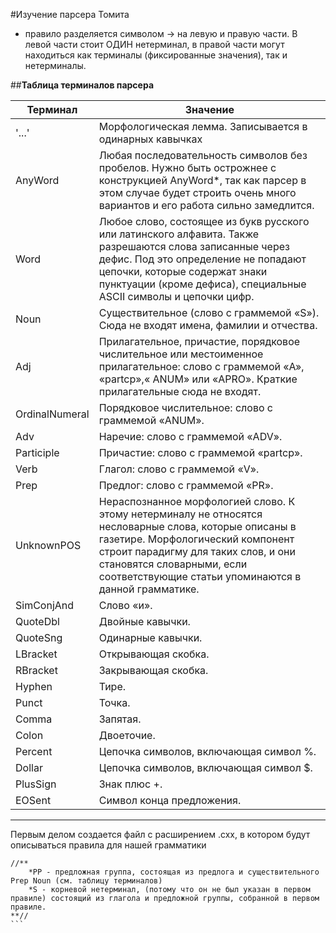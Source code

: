 #Изучение парсера Томита

* правило разделяется символом -> на левую и правую части. В левой части стоит ОДИН нетерминал, в правой части могут находиться как терминалы (фиксированные значения), так и нетерминалы.

##**Таблица терминалов парсера**

| Терминал   | Значение |
| ---------- | ---------- |
| '...'	| Морфологическая лемма. Записывается в одинарных кавычках |
| AnyWord	| Любая последовательность символов без пробелов. Нужно быть острожнее с конструкцией AnyWord*, так как парсер в этом случае будет строить очень много вариантов и его работа сильно замедлится. |
| Word	| Любое слово, состоящее из букв русского или латинского алфавита. Также разрешаются слова записанные через дефис. Под это определение не попадают цепочки, которые содержат знаки пунктуации (кроме дефиса), специальные ASCII символы и цепочки цифр. |
| Noun	| Существительное (слово с граммемой «S»). Сюда не входят имена, фамилии и отчества. |
| Adj	| Прилагательное, причастие, порядковое числительное или местоименное прилагательное: слово с граммемой «A», «partcp»,« ANUM» или «APRO». Краткие прилагательные сюда не входят. |
| OrdinalNumeral	| Порядковое числительное: слово с граммемой «ANUM». |
| Adv	| Наречие: слово с граммемой «ADV». |
| Participle	| Причастие: слово с граммемой «partcp». |
| Verb	| Глагол: слово с граммемой «V». |
| Prep	| Предлог: слово с граммемой «PR». |
| UnknownPOS	| Нераспознанное морфологией слово. К этому нетерминалу не относятся несловарные слова, которые описаны в газетире. Морфологический компонент строит парадигму для таких слов, и они становятся словарными, если соответствующие статьи упоминаются в данной грамматике. |
| SimConjAnd	| Слово «и». |
| QuoteDbl	| Двойные кавычки. |
| QuoteSng	| Одинарные кавычки. |
| LBracket	| Открывающая скобка. |
| RBracket	| Закрывающая скобка. |
| Hyphen	| Тире. |
| Punct	| Точка. |
| Comma	| Запятая. |
| Colon	| Двоеточие. |
| Percent	| Цепочка символов, включающая символ %. |
| Dollar	| Цепочка символов, включающая символ $. |
| PlusSign	| Знак плюс +. |
| EOSent	| Символ конца предложения. |

---

Первым делом создается файл с расширением .cxx, в котором будут описываться правила для нашей грамматики

````
//**
	*PP - предложная группа, состоящая из предлога и существительного Prep Noun (см. таблицу терминалов)
	*S - корневой нетерминал, (потому что он не был указан в первом правиле) состоящий из глагола и предложной группы, собранной в первом правиле.
**//
```
